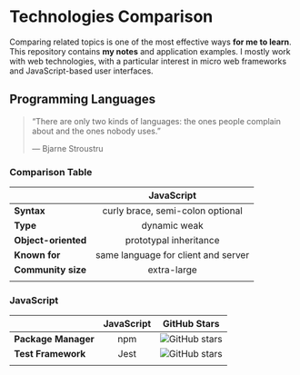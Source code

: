 # Technologies Comparison
Comparing related topics is one of the most effective ways **for me to learn**. This repository contains **my notes** and application examples. I mostly work with web technologies, with a particular interest in micro web frameworks and JavaScript-based user interfaces.

## Programming Languages
> “There are only two kinds of languages: the ones people complain about and the ones nobody uses.”
>
> ― Bjarne Stroustru

### Comparison Table
|                     |             JavaScript              |
| :------------------ | :---------------------------------: |
| **Syntax**          |  curly brace, semi-colon optional   |
| **Type**            |            dynamic weak             |
| **Object-oriented** |       prototypal inheritance        |
| **Known for**       | same language for client and server |
| **Community size**  |             extra-large             |
|                     |                                     |

### JavaScript
|                 | JavaScript |                            GitHub Stars                            |
| :-------------- | :--------: | :----------------------------------------------------------------: |
| **Package Manager** |    npm     |    ![GitHub stars](https://img.shields.io/github/stars/npm/cli)    |
| **Test Framework**  |    Jest    | ![GitHub stars](https://img.shields.io/github/stars/facebook/jest) |
|                 |            |                                                                    |

